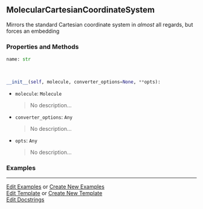 ## <a id="Psience.Molecools.CoordinateSystems.MolecularCartesianCoordinateSystem">MolecularCartesianCoordinateSystem</a>
Mirrors the standard Cartesian coordinate system in _almost_ all regards, but forces an embedding

### Properties and Methods
```python
name: str
```
<a id="Psience.Molecools.CoordinateSystems.MolecularCartesianCoordinateSystem.__init__" class="docs-object-method">&nbsp;</a>
```python
__init__(self, molecule, converter_options=None, **opts): 
```

- `molecule`: `Molecule`
    >No description...
- `converter_options`: `Any`
    >No description...
- `opts`: `Any`
    >No description...

### Examples


___

[Edit Examples](https://github.com/McCoyGroup/References/edit/gh-pages/Documentation/examples/Psience/Molecools/CoordinateSystems/MolecularCartesianCoordinateSystem.md) or 
[Create New Examples](https://github.com/McCoyGroup/References/new/gh-pages/?filename=Documentation/examples/Psience/Molecools/CoordinateSystems/MolecularCartesianCoordinateSystem.md) <br/>
[Edit Template](https://github.com/McCoyGroup/References/edit/gh-pages/Documentation/templates/Psience/Molecools/CoordinateSystems/MolecularCartesianCoordinateSystem.md) or 
[Create New Template](https://github.com/McCoyGroup/References/new/gh-pages/?filename=Documentation/templates/Psience/Molecools/CoordinateSystems/MolecularCartesianCoordinateSystem.md) <br/>
[Edit Docstrings](https://github.com/McCoyGroup/Psience/edit/master/Molecools/CoordinateSystems.py?message=Update%20Docs)